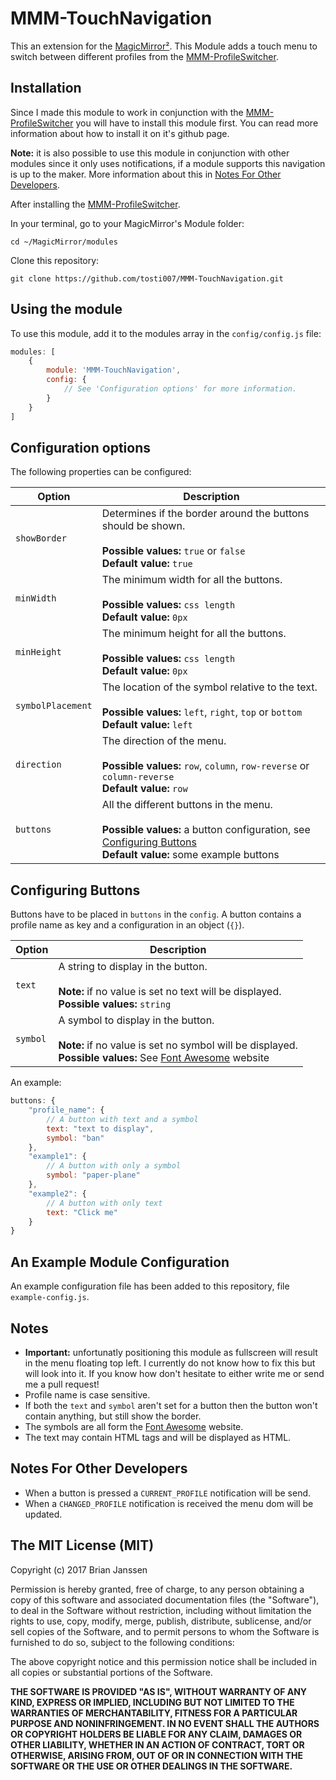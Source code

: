 <!-- All the links I use multiple times in this readme file, this way I won't have to copy paste so often -->
[MMM-ProfileSwitcher]: (https://github.com/tosti007/MMM-ProfileSwitcher)
[MMM-TouchNavigation]: (https://github.com/tosti007/MMM-TouchNavigation)


# MMM-TouchNavigation

This an extension for the [MagicMirror²](https://magicmirror.builders/).
This Module adds a touch menu to switch between different profiles from the [MMM-ProfileSwitcher].

## Installation

Since I made this module to work in conjunction with the [MMM-ProfileSwitcher] you will have to install this module first.
You can read more information about how to install it on it's github page.

**Note:** it is also possible to use this module in conjunction with other modules since it only uses notifications,
if a module supports this navigation is up to the maker. More information about this in [Notes For Other Developers](#notes-for-other-developers).

After installing the [MMM-ProfileSwitcher].

In your terminal, go to your MagicMirror's Module folder:
````
cd ~/MagicMirror/modules
````

Clone this repository:
````
git clone https://github.com/tosti007/MMM-TouchNavigation.git
````

## Using the module

To use this module, add it to the modules array in the `config/config.js` file:
````javascript
modules: [
    {
        module: 'MMM-TouchNavigation',
        config: {
            // See 'Configuration options' for more information.
        }
    }
]
````

## Configuration options

The following properties can be configured:

| Option            | Description
| ----------------- | -----------
| `showBorder`      | Determines if the border around the buttons should be shown. <br><br> **Possible values:** `true` or `false` <br> **Default value:** `true`
| `minWidth`        | The minimum width for all the buttons. <br><br> **Possible values:** `css length` <br> **Default value:** `0px`
| `minHeight`       | The minimum height for all the buttons. <br><br> **Possible values:** `css length` <br> **Default value:** `0px`
| `symbolPlacement` | The location of the symbol relative to the text. <br><br> **Possible values:** `left`, `right`, `top` or `bottom` <br> **Default value:** `left`
| `direction`       | The direction of the menu. <br><br> **Possible values:** `row`, `column`, `row-reverse` or `column-reverse`<br> **Default value:** `row`
| `buttons`         | All the different buttons in the menu. <br><br> **Possible values:** a button configuration, see [Configuring Buttons](#configuring-buttons) <br> **Default value:** some example buttons


## Configuring Buttons
Buttons have to be placed in `buttons` in the `config`. A button contains a profile name as key and a configuration in an object (`{}`).

| Option   | Description
| -------- | -----------
| `text`   | A string to display in the button. <br><br> **Note:** if no value is set no text will be displayed. <br> **Possible values:** `string`
| `symbol` | A symbol to display in the button. <br><br> **Note:** if no value is set no symbol will be displayed. <br> **Possible values:** See [Font Awesome](http://fontawesome.io/icons/) website

An example:
````javascript
buttons: {
    "profile_name": { 
        // A button with text and a symbol
        text: "text to display",
        symbol: "ban"
    },
    "example1": {
        // A button with only a symbol
        symbol: "paper-plane"
    },
    "example2": {
        // A button with only text
        text: "Click me"  
    }
}
````

## An Example Module Configuration
An example configuration file has been added to this repository, file `example-config.js`.

## Notes
* **Important:** unfortunatly positioning this module as fullscreen will result in the menu floating top left. I currently do not know how to fix this but will look into it. If you know how don't hesitate to either write me or send me a pull request!
* Profile name is case sensitive.
* If both the `text` and `symbol` aren't set for a button then the button won't contain anything, but still show the border.
* The symbols are all form the [Font Awesome](http://fontawesome.io/icons/) website.
* The text may contain HTML tags and will be displayed as HTML.

## Notes For Other Developers
* When a button is pressed a `CURRENT_PROFILE` notification will be send.
* When a `CHANGED_PROFILE` notification is received the menu dom will be updated.

## The MIT License (MIT)

Copyright (c) 2017 Brian Janssen

Permission is hereby granted, free of charge, to any person obtaining a copy
of this software and associated documentation files (the "Software"), to deal
in the Software without restriction, including without limitation the rights
to use, copy, modify, merge, publish, distribute, sublicense, and/or sell
copies of the Software, and to permit persons to whom the Software is
furnished to do so, subject to the following conditions:

The above copyright notice and this permission notice shall be included in all
copies or substantial portions of the Software.

**THE SOFTWARE IS PROVIDED "AS IS", WITHOUT WARRANTY OF ANY KIND, EXPRESS OR
IMPLIED, INCLUDING BUT NOT LIMITED TO THE WARRANTIES OF MERCHANTABILITY,
FITNESS FOR A PARTICULAR PURPOSE AND NONINFRINGEMENT. IN NO EVENT SHALL THE
AUTHORS OR COPYRIGHT HOLDERS BE LIABLE FOR ANY CLAIM, DAMAGES OR OTHER
LIABILITY, WHETHER IN AN ACTION OF CONTRACT, TORT OR OTHERWISE, ARISING FROM,
OUT OF OR IN CONNECTION WITH THE SOFTWARE OR THE USE OR OTHER DEALINGS IN THE
SOFTWARE.**
